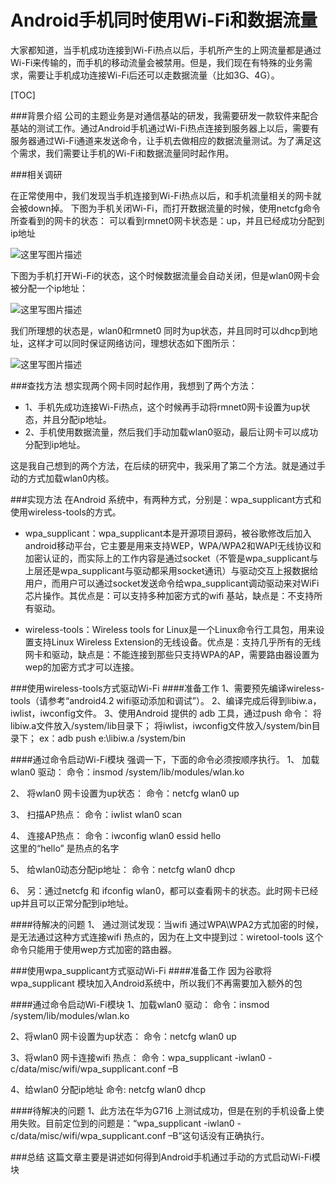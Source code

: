 # Android手机同时使用Wi-Fi和数据流量

大家都知道，当手机成功连接到Wi-Fi热点以后，手机所产生的上网流量都是通过Wi-Fi来传输的，而手机的移动流量会被禁用。但是，我们现在有特殊的业务需求，需要让手机成功连接Wi-Fi后还可以走数据流量（比如3G、4G）。

[TOC]

###背景介绍
公司的主题业务是对通信基站的研发，我需要研发一款软件来配合基站的测试工作。通过Android手机通过Wi-Fi热点连接到服务器上以后，需要有服务器通过Wi-Fi通道来发送命令，让手机去做相应的数据流量测试。为了满足这个需求，我们需要让手机的Wi-Fi和数据流量同时起作用。

###相关调研

在正常使用中，我们发现当手机连接到Wi-Fi热点以后，和手机流量相关的网卡就会被down掉。
下图为手机关闭Wi-Fi，而打开数据流量的时候，使用netcfg命令所查看到的网卡的状态：
可以看到rmnet0网卡状态是：up，并且已经成功分配到ip地址

![这里写图片描述](http://img.blog.csdn.net/20150409163549584)

下图为手机打开Wi-Fi的状态，这个时候数据流量会自动关闭，但是wlan0网卡会被分配一个ip地址：

![这里写图片描述](http://img.blog.csdn.net/20150409163645881)

我们所理想的状态是，wlan0和rmnet0 同时为up状态，并且同时可以dhcp到地址，这样才可以同时保证网络访问，理想状态如下图所示：

![这里写图片描述](http://img.blog.csdn.net/20150409163654508)


###查找方法
想实现两个网卡同时起作用，我想到了两个方法：
- 1、手机先成功连接Wi-Fi热点，这个时候再手动将rmnet0网卡设置为up状态，并且分配ip地址。
- 2、手机使用数据流量，然后我们手动加载wlan0驱动，最后让网卡可以成功分配到ip地址。

这是我自己想到的两个方法，在后续的研究中，我采用了第二个方法。就是通过手动的方式加载wlan0内核。

###实现方法
在Android 系统中，有两种方式，分别是：wpa_supplicant方式和使用wireless-tools的方式。
- wpa_supplicant：wpa_supplicant本是开源项目源码，被谷歌修改后加入android移动平台，它主要是用来支持WEP，WPA/WPA2和WAPI无线协议和加密认证的，而实际上的工作内容是通过socket（不管是wpa_supplicant与上层还是wpa_supplicant与驱动都采用socket通讯）与驱动交互上报数据给用户，而用户可以通过socket发送命令给wpa_supplicant调动驱动来对WiFi芯片操作。其优点是：可以支持多种加密方式的wifi 基站，缺点是：不支持所有驱动。

- wireless-tools：Wireless tools for Linux是一个Linux命令行工具包，用来设置支持Linux Wireless Extension的无线设备。优点是：支持几乎所有的无线网卡和驱动，缺点是：不能连接到那些只支持WPA的AP，需要路由器设置为wep的加密方式才可以连接。

###使用wireless-tools方式驱动Wi-Fi
####准备工作
1、需要预先编译wireless-tools（请参考“android4.2 wifi驱动添加和调试”）。
2、编译完成后得到libiw.a，iwlist，iwconfig文件。
3、使用Android 提供的 adb 工具，通过push 命令：
	  将libiw.a文件放入/system/lib目录下；
	  将iwlist，iwconfig文件放入/system/bin目录下；
	  ex：adb push e:\libiw.a /system/bin 
	 
####通过命令启动Wi-Fi模块
强调一下，下面的命令必须按顺序执行。
1、	加载wlan0 驱动：
命令：insmod  /system/lib/modules/wlan.ko 

2、	将wlan0 网卡设置为up状态：
命令：netcfg wlan0 up

3、	扫描AP热点：
命令：iwlist wlan0 scan
 
4、	连接AP热点：
命令：iwconfig wlan0 essid hello	
这里的“hello” 是热点的名字
 
5、	给wlan0动态分配ip地址：
命令：netcfg wlan0 dhcp
 
6、	另：通过netcfg 和 ifconfig wlan0，都可以查看网卡的状态。此时网卡已经up并且可以正常分配到ip地址。

####待解决的问题
1、	通过测试发现：当wifi 通过WPA\WPA2方式加密的时候，是无法通过这种方式连接wifi 热点的，因为在上文中提到过：wiretool-tools 这个命令只能用于使用wep方式加密的路由器。

###使用wpa_supplicant方式驱动Wi-Fi
####准备工作
因为谷歌将wpa_supplicant 模块加入Android系统中，所以我们不再需要加入额外的包

####通过命令启动Wi-Fi模块
1、加载wlan0 驱动：
命令：insmod  /system/lib/modules/wlan.ko 

2、将wlan0 网卡设置为up状态：
命令：netcfg wlan0 up
 
3、将wlan0 网卡连接wifi 热点：
命令：wpa_supplicant -iwlan0 -c/data/misc/wifi/wpa_supplicant.conf –B
 
4、给wlan0 分配ip地址
	命令: netcfg wlan0 dhcp

####待解决的问题
1、此方法在华为G716 上测试成功，但是在别的手机设备上使用失败。目前定位到的问题是：“wpa_supplicant -iwlan0 -c/data/misc/wifi/wpa_supplicant.conf –B”这句话没有正确执行。

###总结
这篇文章主要是讲述如何得到Android手机通过手动的方式启动Wi-Fi模块

